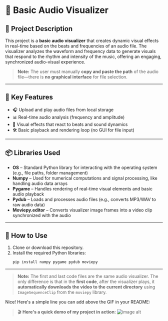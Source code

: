 # 🎵 Basic Audio Visualizer

## 📝 Project Description

This project is a **basic audio visualizer** that creates dynamic visual effects in real-time based on the beats and frequencies of an audio file. The visualizer analyzes the waveform and frequency data to generate visuals that respond to the rhythm and intensity of the music, offering an engaging, synchronized audio-visual experience.

> **Note:** The user must manually **copy and paste the path** of the audio file—there is **no graphical interface** for file selection.

---

## 🚀 Key Features

- 🎧 Upload and play audio files from local storage  
- 📊 Real-time audio analysis (frequency and amplitude)  
- 🎨 Visual effects that react to beats and sound dynamics  
- 🛠️ Basic playback and rendering loop (no GUI for file input)

---

## 📦 Libraries Used

- **OS** – Standard Python library for interacting with the operating system (e.g., file paths, folder management)  
- **Numpy** – Used for numerical computations and signal processing, like handling audio data arrays  
- **Pygame** – Handles rendering of real-time visual elements and basic audio playback  
- **Pydub** – Loads and processes audio files (e.g., converts MP3/WAV to raw audio data)  
- **Moviepy.editor** – Converts visualizer image frames into a video clip synchronized with the audio

---

## 📂 How to Use

1. Clone or download this repository.
2. Install the required Python libraries:
   ```bash
   pip install numpy pygame pydub moviepy

---
> **Note:** The first and last code files are the same audio visualizer. The only difference is that in the **first code**, after the visualizer plays, it **automatically downloads the video to the current directory** using `ImageSequenceClip` from the `moviepy` library.

Nice! Here's a simple line you can add above the GIF in your README:

> 🎬 **Here's a quick demo of my project in action:**
![image alt](https://github.com/bmsam/Audio_Visualizers_basic/blob/main/all%20mix.gif?raw=true)
